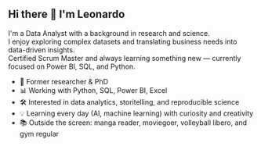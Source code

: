 ## Hi there 👋 I'm Leonardo

I'm a Data Analyst with a background in research and science.  
I enjoy exploring complex datasets and translating business needs into data-driven insights.  
Certified Scrum Master and always learning something new — currently focused on Power BI, SQL, and Python.

- 🧪 Former researcher & PhD
- 📊 Working with Python, SQL, Power BI, Excel
- 🛠️ Interested in data analytics, storitelling, and reproducible science
- 💡 Learning every day (AI, machine learning) with curiosity and creativity
- 📚 Outside the screen: manga reader, moviegoer, volleyball libero, and gym regular

<!--
**leonardop56/leonardop56** is a ✨ _special_ ✨ repository because its `README.md` (this file) appears on your GitHub profile.

Here are some ideas to get you started:

- 🔭 I’m currently working on ...
- 🌱 I’m currently learning ...
- 👯 I’m looking to collaborate on ...
- 🤔 I’m looking for help with ...
- 💬 Ask me about ...
- 📫 How to reach me: ...
- ⚡ Fun fact: ...
-->
